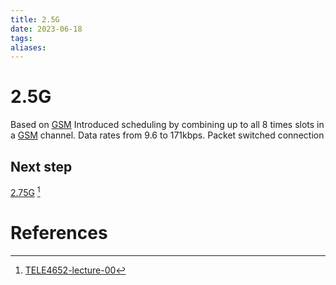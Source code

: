```yaml
---
title: 2.5G
date: 2023-06-18
tags: 
aliases: 
---
```

# 2.5G
Based on [GSM](Global%20System%20for%20Mobile.md)
Introduced scheduling by combining up to all 8 times slots in a [GSM](Global%20System%20for%20Mobile.md) channel.
Data rates from 9.6 to 171kbps.
Packet switched connection

## Next step
[2.75G](notes/2.75G.md)
[^1]
# References
[^1]: [TELE4652-lecture-00](../../03%20-%20University/TELE4652/Lectures/TELE4652-lecture-01.pdf)